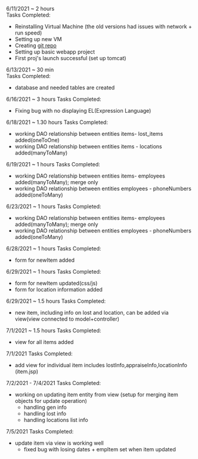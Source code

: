6/11/2021 ~ 2 hours  
Tasks Completed:
* Reinstalling Virtual Machine (the old versions had issues with network + run speed)
* Setting up new VM
* Creating [git repo](https://github.com/mturchanov-matc-school-projects/museum.git)
* Setting up basic webapp project
* First proj's launch successful (set up tomcat)


6/13/2021 ~ 30 min  
Tasks Completed:
* database and needed tables are created

6/16/2021 ~ 3 hours
Tasks Completed:
* Fixing bug with no displaying EL(Expression Language) 

6/18/2021 ~ 1.30 hours
Tasks Completed:
* working DAO relationship between entities items- lost_items added(oneToOne)
* working DAO relationship between entities items - locations added(manyToMany)

6/19/2021 ~ 1 hours
Tasks Completed:
* working DAO relationship between entities items- employees added(manyToMany); merge only
* working DAO relationship between entities employees - phoneNumbers added(oneToMany)


6/23/2021 ~ 1 hours
Tasks Completed:
* working DAO relationship between entities items- employees added(manyToMany); merge only
* working DAO relationship between entities employees - phoneNumbers added(oneToMany)

6/28/2021 ~ 1 hours
Tasks Completed:
* form for newItem added

6/29/2021 ~ 1 hours
Tasks Completed:
* form for newItem updated(css/js)
* form for location information added

6/29/2021 ~ 1.5 hours
Tasks Completed:
* new item, including info on lost and location, can be added via view(view connected to model+controller)

7/1/2021 ~ 1.5 hours
Tasks Completed:
* view for all items added


7/1/2021
Tasks Completed:
* add view for individual item includes lostInfo,appraiseInfo,locationInfo (item.jsp)


7/2/2021 - 7/4/2021
Tasks Completed:
* working on updating item entity from view (setup for merging item objects for update operation)
    * handling gen info
    * handling lost info
    * handling locations list info
  
7/5/2021
Tasks Completed:
* update item via view is working well 
    * fixed bug with losing dates + empItem set when item updated

    


